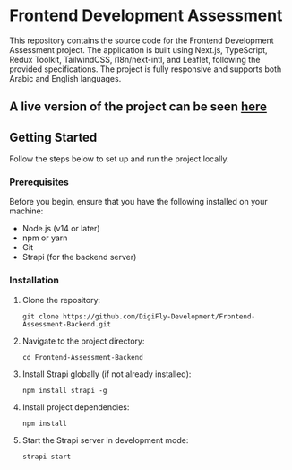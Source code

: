 # Frontend Development Assessment

This repository contains the source code for the Frontend Development Assessment project. The application is built using Next.js, TypeScript, Redux Toolkit, TailwindCSS, i18n/next-intl, and Leaflet, following the provided specifications. The project is fully responsive and supports both Arabic and English languages.

## A live version of the project can be seen [here](https://digifly-five.vercel.app)

## Getting Started

Follow the steps below to set up and run the project locally.

### Prerequisites

Before you begin, ensure that you have the following installed on your machine:

- Node.js (v14 or later)
- npm or yarn
- Git
- Strapi (for the backend server)

### Installation

1. Clone the repository:
   ```
   git clone https://github.com/DigiFly-Development/Frontend-Assessment-Backend.git
   ```
2. Navigate to the project directory:
   ```
   cd Frontend-Assessment-Backend
   ```
3. Install Strapi globally (if not already installed):
   ```
   npm install strapi -g
   ```
4. Install project dependencies:
   ```
   npm install
   ```
5. Start the Strapi server in development mode:
   ```
   strapi start
   ```

